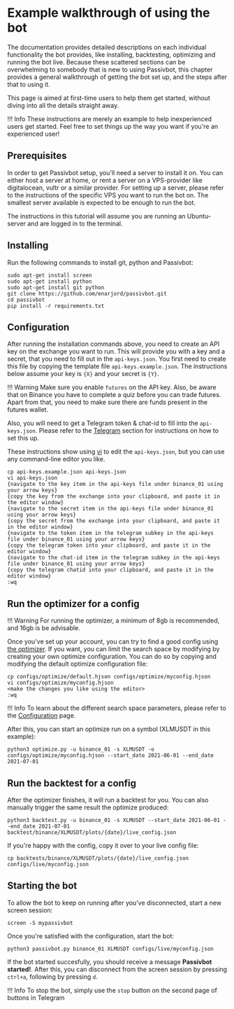 # Example walkthrough of using the bot

The documentation provides detailed descriptions on each individual functionality the bot provides, like
installing, backtesting, optimizing and running the bot live. Because these scattered sections can be
overwhelming to somebody that is new to using Passivbot, this chapter provides a general walkthrough of
getting the bot set up, and the steps after that to using it.

This page is aimed at first-time users to help them get started, without diving into all the details straight away.

!!! Info
    These instructions are merely an example to help inexperienced users get started. Feel free to set things up the way you
    want if you're an experienced user!

## Prerequisites

In order to get Passivbot setup, you'll need a server to install it on. You can either host a server
at home, or rent a server on a VPS-provider like digitalocean, vultr or a similar provider. For setting
up a server, please refer to the instructions of the specific VPS you want to run the bot on. The smallest server
available is expected to be enough to run the bot.

The instructions in this tutorial will assume you are running an Ubuntu-server and are logged in to the terminal.

## Installing

Run the following commands to install git, python and Passivbot:

```shell
sudo apt-get install screen
sudo apt-get install python
sudo apt-get install git python
git clone https://github.com/enarjord/passivbot.git
cd passivbot
pip install -r requirements.txt
```

## Configuration

After running the installation commands above, you need to create an API key on the exchange you want to run.
This will provide you with a key and a secret, that you need to fill out in the `api-keys.json`. You first need to
create this file by copying the template file `api-keys.example.json`. 
The instructions below assume your key is `{X}` and your secret is `{Y}`.

!!! Warning
    Make sure you enable `futures` on the API key. Also, be aware that on Binance you have to complete a quiz before you
    can trade futures. Apart from that, you need to make sure there are funds present in the futures wallet. 

Also, you will need to get a Telegram token & chat-id to fill into the `api-keys.json`. Please refer to the [Telegram](telegram.md)
section for instructions on how to set this up.

These instructions show using [vi](http://www.atmos.albany.edu/daes/atmclasses/atm350/vi_cheat_sheet.pdf) to edit the `api-keys.json`, but you can use any command-line editor you like.

```shell
cp api-keys.example.json api-keys.json
vi api-keys.json
{navigate to the key item in the api-keys file under binance_01 using your arrow keys}
{copy the key from the exchange into your clipboard, and paste it in the editor window}
{navigate to the secret item in the api-keys file under binance_01 using your arrow keys}
{copy the secret from the exchange into your clipboard, and paste it in the editor window}
{navigate to the token item in the telegram subkey in the api-keys file under binance_01 using your arrow keys}
{copy the telegram token into your clipboard, and paste it in the editor window}
{navigate to the chat-id item in the telegram subkey in the api-keys file under binance_01 using your arrow keys}
{copy the telegram chatid into your clipboard, and paste it in the editor window}
:wq
```

## Run the optimizer for a config

!!! Warning
    For running the optimizer, a minimum of 8gb is recommended, and 16gb is be advisable. 

Once you've set up your account, you can try to find a good config using [the optimizer](optimize.md). If you want, you can limit the
search space by modifying by creating your own optimize configuration. You can do so by copying and modifying the default
optimize configuration file:

```shell
cp configs/optimize/default.hjson configs/optimize/myconfig.hjson
vi configs/optimize/myconfig.hjson
<make the changes you like using the editor>
:wq
```

!!! Info
    To learn about the different search space parameters, please refer to the [Configuration](configuration.md) page.

After this, you can start an optimize run on a symbol (XLMUSDT in this example):

```shell
python3 optimize.py -u binance_01 -s XLMUSDT -o configs/optimize/myconfig.hjson --start_date 2021-06-01 --end_date 2021-07-01
```

## Run the backtest for a config

After the optimizer finishes, it will run a backtest for you. You can also manually trigger the same result the optimize produced:

```shell
python3 backtest.py -u binance_01 -s XLMUSDT --start_date 2021-06-01 --end_date 2021-07-01 backtest/binance/XLMUSDT/plots/{date}/live_config.json
```

If you're happy with the config, copy it over to your live config file:

```shell
cp backtests/binance/XLMUSDT/plots/{date}/live_config.json configs/live/myconfig.json
```

## Starting the bot

To allow the bot to keep on running after you've disconnected, start a new screen session:

```shell
screen -S mypassivbot
```

Once you're satisfied with the configuration, start the bot:

```shell
python3 passivbot.py binance_01 XLMUSDT configs/live/myconfig.json
```

If the bot started succesfully, you should receive a message **Passivbot started!**. After this, you can disconnect
from the screen session by pressing `ctrl+a`, following by pressing `d`.

!!! Info
    To stop the bot, simply use the `stop` button on the second page of buttons in Telegram
